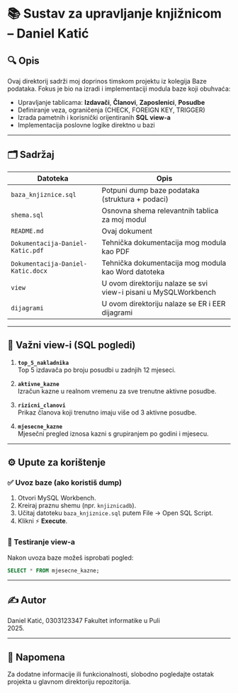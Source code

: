 # 📚 Sustav za upravljanje knjižnicom – Daniel Katić

## 🔍 Opis

Ovaj direktorij sadrži moj doprinos timskom projektu iz kolegija Baze podataka. Fokus je bio na izradi i implementaciji modula baze koji obuhvaća:

- Upravljanje tablicama: **Izdavači**, **Članovi**, **Zaposlenici**, **Posudbe**
- Definiranje veza, ograničenja (CHECK, FOREIGN KEY, TRIGGER)
- Izrada pametnih i korisnički orijentiranih **SQL view-a**
- Implementacija poslovne logike direktno u bazi

---

## 🗂️ Sadržaj

| Datoteka | Opis |
|----------|------|
| `baza_knjiznice.sql` | Potpuni dump baze podataka (struktura + podaci) |
| `shema.sql` | Osnovna shema relevantnih tablica za moj modul |
| `README.md` | Ovaj dokument |
| `Dokumentacija-Daniel-Katic.pdf` | Tehnička dokumentacija mog modula kao PDF |
| `Dokumentacija-Daniel-Katic.docx` | Tehnička dokumentacija mog modula kao Word datoteka |
| `view` | U ovom direktoriju nalaze se svi view-i pisani u MySQLWorkbench |
| `dijagrami` | U ovom direktoriju nalaze se ER i EER dijagrami |

---

## 📄 Važni view-i (SQL pogledi)

1. **`top_5_nakladnika`**  
   Top 5 izdavača po broju posudbi u zadnjih 12 mjeseci.

2. **`aktivne_kazne`**  
   Izračun kazne u realnom vremenu za sve trenutne aktivne posudbe.

3. **`rizicni_clanovi`**  
   Prikaz članova koji trenutno imaju više od 3 aktivne posudbe.

4. **`mjesecne_kazne`**  
   Mjesečni pregled iznosa kazni s grupiranjem po godini i mjesecu.

---

## ⚙️ Upute za korištenje

### ✅ Uvoz baze (ako koristiš dump)
1. Otvori MySQL Workbench.
2. Kreiraj praznu shemu (npr. `knjiznicadb`).
3. Učitaj datoteku `baza_knjiznice.sql` putem File → Open SQL Script.
4. Klikni ⚡ **Execute**.

### 🧪 Testiranje view-a
Nakon uvoza baze možeš isprobati pogled:
```sql
SELECT * FROM mjesecne_kazne;
```

---

## ✍️ Autor

Daniel Katić, 0303123347
Fakultet informatike u Puli  
2025.

---

## 📎 Napomena

Za dodatne informacije ili funkcionalnosti, slobodno pogledajte ostatak projekta u glavnom direktoriju repozitorija.

